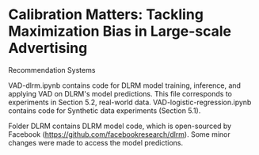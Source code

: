 # Calibration Matters: Tackling Maximization Bias in Large-scale Advertising
Recommendation Systems

VAD-dlrm.ipynb contains code for DLRM model training, inference, and applying VAD on DLRM's model predictions. This file corresponds to experiments in Section 5.2, real-world data.
VAD-logistic-regression.ipynb contains code for Synthetic data experiments (Section 5.1).

Folder DLRM contains DLRM model code, which is open-sourced by Facebook (https://github.com/facebookresearch/dlrm). Some minor changes were made to access the model predictions.
